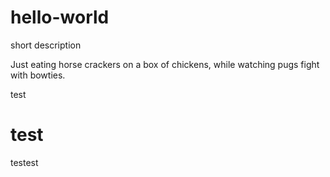 # hello-world
short description

Just eating horse crackers on a box of chickens, while watching pugs fight with bowties.

test
 # test
 testest
